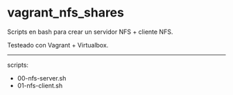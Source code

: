 # vagrant_nfs_shares
Scripts en bash para crear un servidor NFS + cliente NFS.

Testeado con Vagrant + Virtualbox.

----
scripts:
- 00-nfs-server.sh
- 01-nfs-client.sh
